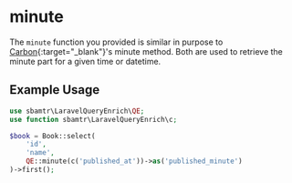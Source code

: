 # minute

The `minute` function you provided is similar in purpose to [Carbon](https://carbon.nesbot.com/){:target="_blank"}'s
minute method. Both are used to retrieve the minute part for a given time or datetime.

## Example Usage

```php
use sbamtr\LaravelQueryEnrich\QE;
use function sbamtr\LaravelQueryEnrich\c;

$book = Book::select(
    'id',
    'name',
    QE::minute(c('published_at'))->as('published_minute')
)->first();
```